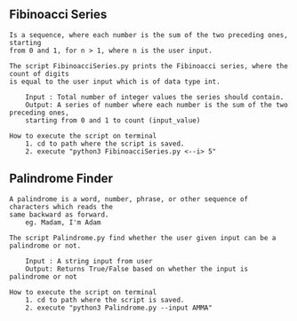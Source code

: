 
 Fibinoacci Series
 --------------------
    Is a sequence, where each number is the sum of the two preceding ones, starting 
    from 0 and 1, for n > 1, where n is the user input.

    The script FibinoacciSeries.py prints the Fibinoacci series, where the count of digits 
    is equal to the user input which is of data type int.
    
        Input : Total number of integer values the series should contain.
        Output: A series of number where each number is the sum of the two preceding ones,
        starting from 0 and 1 to count (input_value)

    How to execute the script on terminal
        1. cd to path where the script is saved.
        2. execute "python3 FibinoacciSeries.py <--i> 5"


Palindrome Finder
----------------------
    A palindrome is a word, number, phrase, or other sequence of characters which reads the 
    same backward as forward. 
        eg. Madam, I'm Adam

    The script Palindrome.py find whether the user given input can be a palindrome or not.

        Input : A string input from user
        Output: Returns True/False based on whether the input is palindrome or not

    How to execute the script on terminal
        1. cd to path where the script is saved.
        2. execute "python3 Palindrome.py --input AMMA"    


